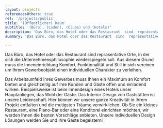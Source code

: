 ```yaml
---
layout: projects
referencesOthers: true
rel: '/projects/public'
title: '(Öffentlicher) Raum'
subtitle: '(Büro), (Laden), (Clubs) und (Hotels)'
description: 'Das Büro, das Hotel oder das Restaurant  sind  repräsentative Orte, in der sich die Unternehmensphilosophie wiederspiegeln soll.'
summary: 'Das Büro, das Hotel oder das Restaurant  sind  repräsentative Orte, in der sich die Unternehmensphilosophie wiederspiegeln soll. Aus diesem Grund muss die Inneneinrichtung  Komfort, Funktionalität und Still in sich vereinen um Ihrem Gewerbeobjekt einen individuellen Charakter zu verleihen.'

---
```

Das Büro, das Hotel oder das Restaurant  sind  repräsentative Orte, in der sich die Unternehmensphilosophie wiederspiegeln soll. Aus diesem Grund muss die Inneneinrichtung  Komfort, Funktionalität und Still in sich vereinen um Ihrem Gewerbeobjekt einen individuellen Charakter zu verleihen.

Das Arbeitsumfeld Ihres Gewerbes muss  Ihnen ein  Maximum an Komfort bieten und gleichzeitig  auf Ihre Kunden und Gäste offen und einladend wirken.  Beispielsweise ist beim Innendesign eines Hotels unser Hauptanliegen, das Wohl der Gäste.  Das Interior Design von Gaststätten ist  unsere Leidenschaft. Hier können wir unsere ganze Kreativität in Ihrem Projekt entfalten und die mutigsten Träume verwirklichen. Ob Sie ein kleines Restaurant, eine Piano-Bar oder eine Konditorei einrichten möchten, wir werden  Ihnen die besten Vorschläge anbieten.  Unsere individuellen Design Lösungen werden Sie und Ihre Gäste begeistern!